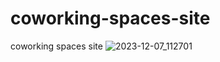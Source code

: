 # coworking-spaces-site
coworking spaces site
![2023-12-07_112701](https://github.com/lKryml/coworking-spaces-site/assets/103531991/f7f041eb-ece8-40a3-94d6-37e30ac2aeb4)
